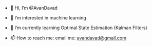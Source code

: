- 👋 Hi, I’m @AvanDavad
- 👀 I’m interested in machine learning
- 🌱 I’m currently learning Optimal State Estimation (Kalman Filters)

- 📫 How to reach me: email me: avandavad@gmail.com

